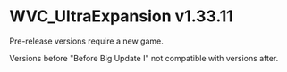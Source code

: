 # WVC_UltraExpansion v1.33.11

Pre-release versions require a new game.

Versions before "Before Big Update I" not compatible with versions after.
